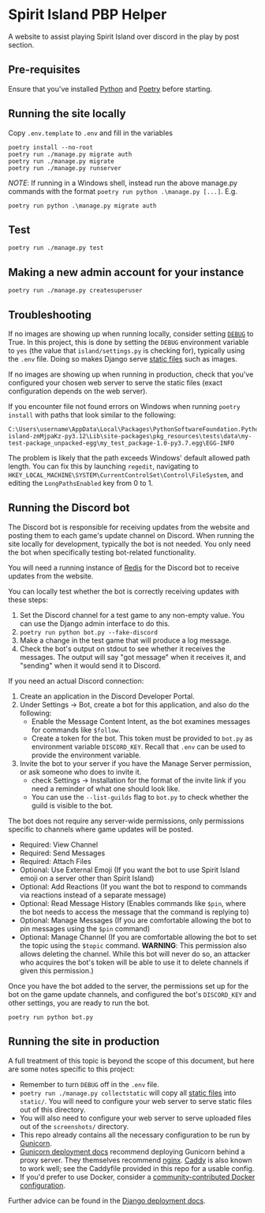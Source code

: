 # Spirit Island PBP Helper

A website to assist playing Spirit Island over discord in the play by post section.

## Pre-requisites

Ensure that you've installed [Python](https://www.python.org/downloads/) and [Poetry](https://python-poetry.org/docs/#installing-with-pipx) before starting.

## Running the site locally

Copy `.env.template` to `.env` and fill in the variables

```
poetry install --no-root
poetry run ./manage.py migrate auth
poetry run ./manage.py migrate
poetry run ./manage.py runserver
```

*NOTE*: If running in a Windows shell, instead run the above manage.py commands with the format `poetry run python .\manage.py [...]`. E.g.

```
poetry run python .\manage.py migrate auth
```

## Test

```
poetry run ./manage.py test
```

## Making a new admin account for your instance

```
poetry run ./manage.py createsuperuser
```

## Troubleshooting

If no images are showing up when running locally, consider setting [`DEBUG`](https://docs.djangoproject.com/en/stable/ref/settings/#debug) to True.
In this project, this is done by setting the `DEBUG` environment variable to `yes` (the value that `island/settings.py` is checking for), typically using the `.env` file.
Doing so makes Django serve [static files](https://docs.djangoproject.com/en/stable/howto/static-files/) such as images.

If no images are showing up when running in production, check that you've configured your chosen web server to serve the static files (exact configuration depends on the web server).

If you encounter file not found errors on Windows when running `poetry install` with paths that look similar to the following:

```
C:\Users\username\AppData\Local\Packages\PythonSoftwareFoundation.Python.3.12_qbz5n2kfra8p0\LocalCache\Local\pypoetry\Cache\virtualenvs\spirit-island-zmMjpaKz-py3.12\Lib\site-packages\pkg_resources\tests\data\my-test-package_unpacked-egg\my_test_package-1.0-py3.7.egg\EGG-INFO
```

The problem is likely that the path exceeds Windows' default allowed path length.
You can fix this by launching `regedit`, navigating to `HKEY_LOCAL_MACHINE\SYSTEM\CurrentControlSet\Control\FileSystem`, and editing the `LongPathsEnabled` key from 0 to 1.

## Running the Discord bot

The Discord bot is responsible for receiving updates from the website and posting them to each game's update channel on Discord.
When running the site locally for development, typically the bot is not needed.
You only need the bot when specifically testing bot-related functionality.

You will need a running instance of [Redis](https://redis.io/) for the Discord bot to receive updates from the website.

You can locally test whether the bot is correctly receiving updates with these steps:

1. Set the Discord channel for a test game to any non-empty value.
   You can use the Django admin interface to do this.
1. `poetry run python bot.py --fake-discord`
1. Make a change in the test game that will produce a log message.
1. Check the bot's output on stdout to see whether it receives the messages.
   The output will say "got message" when it receives it, and "sending" when it would send it to Discord.

If you need an actual Discord connection:

1. Create an application in the Discord Developer Portal.
1. Under Settings → Bot, create a bot for this application, and also do the following:
    * Enable the Message Content Intent, as the bot examines messages for commands like `$follow`.
    * Create a token for the bot.
      This token must be provided to `bot.py` as environment variable `DISCORD_KEY`.
      Recall that `.env` can be used to provide the environment variable.
1. Invite the bot to your server if you have the Manage Server permission, or ask someone who does to invite it.
    * check Settings → Installation for the format of the invite link if you need a reminder of what one should look like.
    * You can use the `--list-guilds` flag to `bot.py` to check whether the guild is visible to the bot.

The bot does not require any server-wide permissions, only permissions specific to channels where game updates will be posted.

* Required: View Channel
* Required: Send Messages
* Required: Attach Files
* Optional: Use External Emoji (If you want the bot to use Spirit Island emoji on a server other than Spirit Island)
* Optional: Add Reactions (If you want the bot to respond to commands via reactions instead of a separate message)
* Optional: Read Message History (Enables commands like `$pin`, where the bot needs to access the message that the command is replying to)
* Optional: Manage Messages (If you are comfortable allowing the bot to pin messages using the `$pin` command)
* Optional: Manage Channel (If you are comfortable allowing the bot to set the topic using the `$topic` command. **WARNING**: This permission also allows deleting the channel. While this bot will never do so, an attacker who acquires the bot's token will be able to use it to delete channels if given this permission.)

Once you have the bot added to the server,
the permissions set up for the bot on the game update channels,
and configured the bot's `DISCORD_KEY` and other settings,
you are ready to run the bot.

```
poetry run python bot.py
```

## Running the site in production

A full treatment of this topic is beyond the scope of this document, but here are some notes specific to this project:

* Remember to turn `DEBUG` off in the `.env` file.
* `poetry run ./manage.py collectstatic` will copy all [static files](https://docs.djangoproject.com/en/stable/howto/static-files/) into `static/`.
  You will need to configure your web server to serve static files out of this directory.
* You will also need to configure your web server to serve uploaded files out of the `screenshots/` directory.
* This repo already contains all the necessary configuration to be run by [Gunicorn](https://gunicorn.org/).
* [Gunicorn deployment docs](https://docs.gunicorn.org/en/latest/deploy.html) recommend deploying Gunicorn behind a proxy server.
  They themselves recommend [nginx](https://nginx.org/).
  [Caddy](https://caddyserver.com/) is also known to work well; see the Caddyfile provided in this repo for a usable config.
* If you'd prefer to use Docker, consider a [community-contributed Docker configuration](https://github.com/nathanj/spirit-island-pbp/pull/152).

Further advice can be found in the [Django deployment docs](https://docs.djangoproject.com/en/stable/howto/deployment/).
